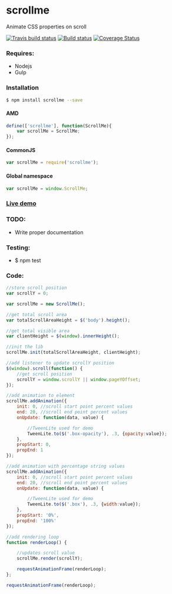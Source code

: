 # scrollme
Animate CSS properties on scroll

[![Travis build status](https://travis-ci.org/iondrimba/scrollme.svg?branch=master)](https://travis-ci.org/iondrimba/scrollme) [![Build status](https://ci.appveyor.com/api/projects/status/ogcwtkm2fgsc7j4x?svg=true)](https://ci.appveyor.com/project/iondrimba/scrollme) [![Coverage Status](https://coveralls.io/repos/github/iondrimba/scrollme/badge.svg?branch=master)](https://coveralls.io/github/iondrimba/scrollme?branch=master)

### Requires:

* Nodejs
* Gulp

### Installation

```sh
$ npm install scrollme --save
```

#### AMD

```js
define(['scrollme'], function(ScrollMe){
    var scrollMe = ScrollMe;
});
```

#### CommonJS

```js
var scrollMe = require('scrollme');
```

#### Global namespace

```js
var scrollMe = window.ScrollMe;
```

### [Live demo]

### TODO:

* Write proper documentation

### Testing:

* $ npm test

### Code:

```js
//store scroll position
var scrollY = 0;

var scrollMe = new ScrollMe();

//get total scroll area
var totalScrollAreaHeight = $('body').height();

//get total visible area
var clientHeight = $(window).innerHeight();

//init the lib
scrollMe.init(totalScrollAreaHeight, clientHeight);

//add listener to update scrollY position
$(window).scroll(function() {
    //get scroll position
    scrollY = window.scrollY || window.pageYOffset;
});
```

```js
//add animation to element
scrollMe.addAnimation({
    init: 0, //scroll start point percent values
    end: 20, //scroll end point percent values
    onUpdate: function(data, value) {

        //TweenLite used for demo
        TweenLite.to($('.box-opacity'), .3, {opacity:value});
    },
    propStart: 0,
    propEnd: 1
});
```

```js
//add animation with percentage string values
scrollMe.addAnimation({
    init: 0, //scroll start point percent values
    end: 20, //scroll end point percent values
    onUpdate: function(data, value) {

        //TweenLite used for demo
        TweenLite.to($('.box'), .3, {width:value});
    },
    propStart: '0%',
    propEnd: '100%'
});
```

```js
//add rendering loop
function renderLoop() {

    //updates scroll value
    scrollMe.render(scrollY);

    requestAnimationFrame(renderLoop);
};

requestAnimationFrame(renderLoop);
```



[scss-lint]:<https://github.com/brigade/scss-lint#installation>
[Live demo]:<http://iondrimba.github.io/scrollme/>
